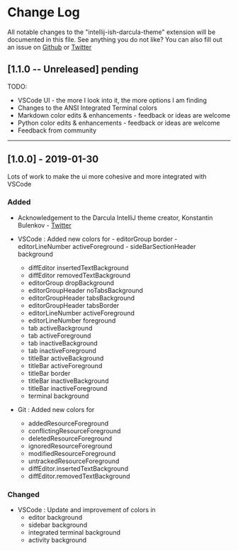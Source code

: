 # Change Log

All notable changes to the "intellij-ish-darcula-theme" extension will be
documented in this file. See anything you do not like? You can also fill out an
issue on
[Github](https://github.com/csantiago132/intellij-ish-darcula-theme/issues) or
[Twitter](https://twitter.com/csantiago132?lang=en)

## [1.1.0 -- Unreleased] pending

TODO:

- VSCode UI - the more I look into it, the more options I am finding
- Changes to the ANSI Integrated Terminal colors
- Markdown color edits & enhancements - feedback or ideas are welcome
- Python color edits & enhancements - feedback or ideas are welcome
- Feedback from community

---

## [1.0.0] - 2019-01-30

Lots of work to make the ui more cohesive and more integrated with VSCode

### Added

- Acknowledgement to the Darcula IntelliJ theme creator, Konstantin Bulenkov -
  [Twitter](https://twitter.com/bulenkov)

- VSCode : Added new colors for - editorGroup border - editorLineNumber
  activeForeground - sideBarSectionHeader background

  - diffEditor insertedTextBackground
  - diffEditor removedTextBackground
  - editorGroup dropBackground
  - editorGroupHeader noTabsBackground
  - editorGroupHeader tabsBackground
  - editorGroupHeader tabsBorder
  - editorLineNumber activeForeground
  - editorLineNumber foreground
  - tab activeBackground
  - tab activeForeground
  - tab inactiveBackground
  - tab inactiveForeground
  - titleBar activeBackground
  - titleBar activeForeground
  - titleBar border
  - titleBar inactiveBackground
  - titleBar inactiveForeground
  - terminal background

- Git : Added new colors for
  - addedResourceForeground
  - conflictingResourceForeground
  - deletedResourceForeground
  - ignoredResourceForeground
  - modifiedResourceForeground
  - untrackedResourceForeground
  - diffEditor.insertedTextBackground
  - diffEditor.removedTextBackground

### Changed

- VSCode : Update and improvement of colors in
  - editor background
  - sidebar background
  - integrated terminal background
  - activity background

